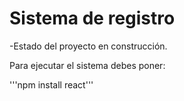 <h1>Sistema de registro</h1>

-Estado del proyecto en construcción.

Para ejecutar el sistema debes poner:

'''npm install react'''

